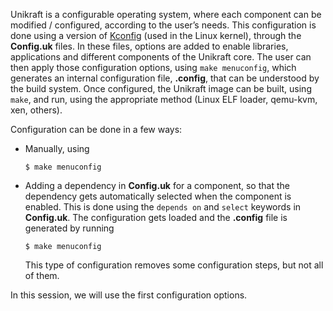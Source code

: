 Unikraft is a configurable operating system, where each component can be modified / configured, according to the user’s needs.
This configuration is done using a version of [Kconfig](https://www.kernel.org/doc/html/latest/kbuild/kconfig-language.html) (used in the Linux kernel), through the **Config.uk** files.
In these files, options are added to enable libraries, applications and different components of the Unikraft core.
The user can then apply those configuration options, using `make menuconfig`, which generates an internal configuration file, **.config**, that can be understood by the build system.
Once configured, the Unikraft image can be built, using `make`, and run, using the appropriate method (Linux ELF loader, qemu-kvm, xen, others).

Configuration can be done in a few ways:

* Manually, using

  ```console
  $ make menuconfig
  ```

* Adding a dependency in **Config.uk** for a component, so that the dependency gets automatically selected when the component is enabled.
  This is done using the `depends on` and `select` keywords in **Config.uk**.
  The configuration gets loaded and the **.config** file is generated by running

  ```console
  $ make menuconfig
  ```

  This type of configuration removes some configuration steps, but not all of them.

In this session, we will use the first configuration options.
